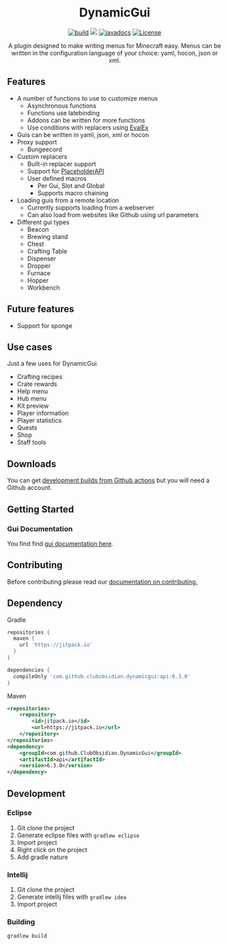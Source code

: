 <div align="center">
<h1>DynamicGui</h1>

[![build](https://github.com/ClubObsidian/DynamicGui/actions/workflows/build.yml/badge.svg)](https://github.com/ClubObsidian/DynamicGui/actions/workflows/build.yml)
[![](https://jitpack.io/v/ClubObsidian/DynamicGui.svg)](https://jitpack.io/#ClubObsidian/DynamicGui)
[![javadocs](https://img.shields.io/badge/Javadocs-6.3.0-45bf18)](https://javadoc.jitpack.io/com/github/ClubObsidian/DynamicGui/api/6.3.0/javadoc/)
[![License](https://img.shields.io/badge/License-Apache%202.0-blue.svg)](https://opensource.org/licenses/Apache-2.0)

A plugin designed to make writing menus for Minecraft easy. Menus can be written in the configuration language of your choice: yaml, hocon, json or xml.
</div>

## Features

* A number of functions to use to customize menus
  * Asynchronous functions
  * Functions use latebinding
  * Addons can be written for more functions
  * Use conditions with replacers using [EvalEx](https://github.com/uklimaschewski/EvalEx)
* Guis can be written in yaml, json, xml or hocon
* Proxy support
  * Bungeecord
* Custom replacers
  * Built-in replacer support
  * Support for [PlaceholderAPI](https://www.spigotmc.org/resources/placeholderapi.6245/)
  * User defined macros
    * Per Gui, Slot and Global
    * Supports macro chaining
* Loading guis from a remote location
  * Currently supports loading from a webserver
  * Can also load from websites like Github using url parameters
* Different gui types
  * Beacon
  * Brewing stand
  * Chest
  * Crafting Table
  * Dispenser
  * Dropper
  * Furnace
  * Hopper
  * Workbench

## Future features

* Support for sponge

## Use cases

Just a few uses for DynamicGui.

* Crafting recipes
* Crate rewards
* Help menu
* Hub menu
* Kit preview
* Player information
* Player statistics
* Quests
* Shop
* Staff tools

## Downloads

You can get [development builds from Github actions](https://github.com/ClubObsidian/DynamicGui/actions/workflows/build.yml) but you will need a Github account.

## Getting Started

### Gui Documentation

You find find [gui documentation here](https://dynamicgui.github.io/documentation/).

## Contributing

Before contributing please read our [documentation on contributing.](CONTRIBUTING.md)


## Dependency

Gradle
```groovy
repositories {
  maven { 
    url 'https://jitpack.io' 
  }
}

dependencies {
  compileOnly 'com.github.clubobsidian.dynamicgui:api:6.3.0'
}
```
Maven
```xml
<repositories>
	<repository>
		<id>jitpack.io</id>
		<url>https://jitpack.io</url>
	</repository>
</repositories>
<dependency>
	<groupId>com.github.ClubObsidian.DynamicGui</groupId>
	<artifactId>api</artifactId>
	<version>6.3.0</version>
</dependency>
```

## Development

### Eclipse

1. Git clone the project
2. Generate eclipse files with `gradlew eclipse`
3. Import project
4. Right click on the project
5. Add gradle nature

### Intellij

1. Git clone the project
2. Generate intellij files with `gradlew idea`
3. Import project

### Building

`gradlew build`
